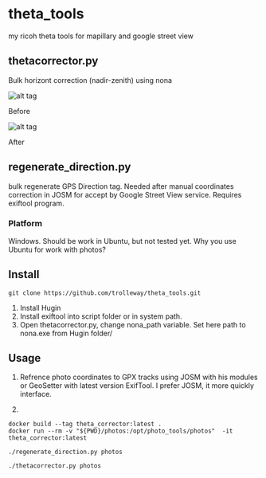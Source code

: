 # theta_tools
my ricoh theta tools for mapillary and google street view


## thetacorrector.py
Bulk horizont correction (nadir-zenith) using nona

![alt tag](https://c1.staticflickr.com/1/388/31850859142_5d50c27092.jpg)

Before

![alt tag](https://c1.staticflickr.com/1/671/31850880602_91e5fc33a9.jpg)

After

## regenerate_direction.py 
bulk regenerate GPS Direction tag. Needed after manual coordinates correction in JOSM for accept by Google Street View service. Requires exiftool program.

### Platform

Windows. Should be work in Ubuntu, but not tested yet. Why you use Ubuntu for work with photos?

## Install
```
git clone https://github.com/trolleway/theta_tools.git
```
1. Install Hugin
2. Install exiftool into script folder or in system path.
3. Open thetacorrector.py, change nona_path variable. Set here path to nona.exe from Hugin folder/

## Usage 

1. Refrence photo coordinates to GPX tracks using JOSM with his modules or GeoSetter with latest version ExifTool. I prefer JOSM, it more quickly interface.

2. 
```
docker build --tag theta_corrector:latest .
docker run --rm -v "${PWD}/photos:/opt/photo_tools/photos"  -it theta_corrector:latest

./regenerate_direction.py photos

./thetacorrector.py photos
```

